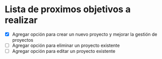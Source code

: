 # Lista de proximos objetivos a realizar

- [x] Agregar opción para crear un nuevo proyecto y mejorar la gestión de proyectos
- [ ] Agregar opción para eliminar un proyecto existente
- [ ] Agregar opción para editar un proyecto existente